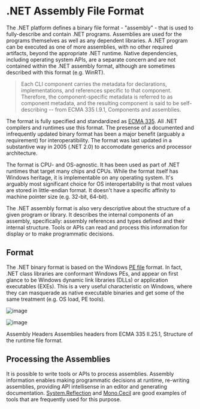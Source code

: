 .NET Assembly File Format
=========================

The .NET platform defines a binary file format - "assembly" - that is used to fully-describe and contain .NET programs.
Assemblies are used for the programs themselves as well as any dependent libraries.
A .NET program can be executed as one of more assemblies, with no other required artifacts, beyond the appropriate .NET runtime.
Native dependencies, including operating system APIs, are a separate concern and are not contained within the .NET assembly format, although are sometimes described with this format (e.g. WinRT).

> Each CLI component carries the metadata for declarations, implementations, and references specific to that component.
> Therefore, the component-specific metadata is referred to as component metadata, and the resulting component is said to be self-describing -- from ECMA 335 I.9.1, Components and assemblies.

The format is fully specified and standardized as [ECMA 335](dotnet-standards.md).
All .NET compilers and runtimes use this format.
The presense of a documented and infrequently updated binary format has been a major benefit (arguably a requirement) for interoperatibility.
The format was last updated in a substantive way in 2005 (.NET 2.0) to accomodate generics and processor architecture.

The format is CPU- and OS-agnostic.
It has been used as part of .NET runtimes that target many chips and CPUs.
While the format itself has Windows heritage, it is implementable on any operating system.
It's arguably most significant choice for OS interopertability is that most values are stored in little-endian format.
It doesn't have a specific affinity to machine pointer size (e.g. 32-bit, 64-bit).

The .NET assembly format is also very descriptive about the structure of a given program or library.
It describes the internal components of an assembly, specifically: assembly references and types defined and their internal structure.
Tools or APIs can read and process this information for display or to make programmatic decisions.

Format
------

The .NET binary format is based on the Windows [PE file](http://en.wikipedia.org/wiki/Portable_Executable) format.
In fact, .NET class libraries are conformant Windows PEs, and appear on first glance to be Windows dynamic link libraries (DLLs) or application executables (EXEs).
This is a very useful characteristic on Windows, where they can masquerade as native executable binaries and get some of the same treatment (e.g. OS load, PE tools).

![image](images/assembly-headers.png)

![image](images/assembly-headers.png)

Assembly Headers Assemblies headers from ECMA 335 II.25.1, Structure of the runtime file format.

Processing the Assemblies
-------------------------

It is possible to write tools or APIs to process assemblies.
Assembly information enables making programmatic decisions at runtime, re-writing assemblies, providing API intellisense in an editor and generating documentation.
[System.Reflection](https://msdn.microsoft.com/library/system.reflection.aspx) and [Mono.Cecil](http://www.mono-project.com/docs/tools+libraries/libraries/Mono.Cecil/) are good examples of tools that are frequently used for this purpose.
